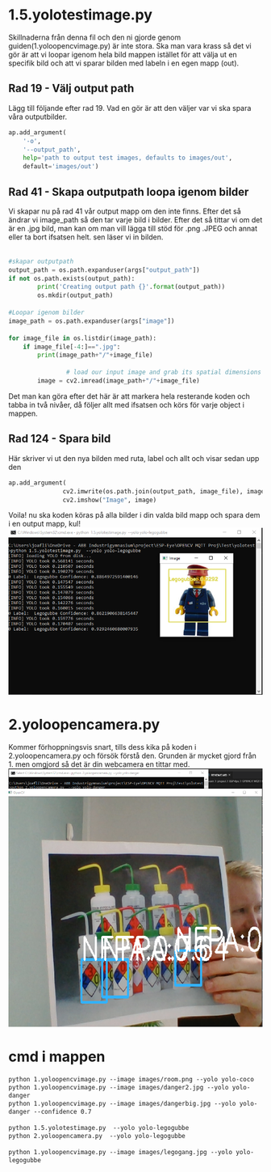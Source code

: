 # 1.5.yolotestimage.py
Skillnaderna från denna fil och den ni gjorde genom guiden(1.yoloopencvimage.py) är inte stora. Ska man vara krass så det vi gör är att vi loopar igenom hela bild mappen istället för att välja ut en specifik bild och att vi sparar bilden med labeln i en egen mapp (out).
## Rad 19 - Välj output path
Lägg till följande efter rad 19. Vad en gör är att den väljer var vi ska spara våra outputbilder.
```python
ap.add_argument(
    '-o',
    '--output_path',
    help='path to output test images, defaults to images/out',
    default='images/out')
```
## Rad 41 - Skapa outputpath loopa igenom bilder
Vi skapar nu på rad 41 vår output mapp om den inte finns. Efter det så ändrar vi image_path så den tar varje bild i bilder. Efter det så tittar vi om det är en .jpg bild, man kan om man vill lägga till stöd för .png .JPEG och annat eller ta bort ifsatsen helt. sen läser vi in bilden.
```python

#skapar outputpath
output_path = os.path.expanduser(args["output_path"])
if not os.path.exists(output_path):
        print('Creating output path {}'.format(output_path))
        os.mkdir(output_path)

#Loopar igenom bilder 
image_path = os.path.expanduser(args["image"])

for image_file in os.listdir(image_path):
    if image_file[-4:]==".jpg":
        print(image_path+"/"+image_file)
        
                # load our input image and grab its spatial dimensions
        image = cv2.imread(image_path+"/"+image_file)
```

Det man kan göra efter det här är att markera hela resterande koden och tabba in två nivåer, då följer allt med ifsatsen och körs för varje object i mappen.

## Rad 124 - Spara bild
Här skriver vi ut den nya bilden med ruta, label och allt och visar sedan  upp den


 ```python
ap.add_argument(
                cv2.imwrite(os.path.join(output_path, image_file), image)
                cv2.imshow("Image", image)
```


Voila! nu ska koden köras på alla bilder i din valda bild mapp och spara dem i en output mapp, kul!
![Legogubbe](https://github.com/abbjoafli/ComputerVision/blob/master/images/yolo1.5.PNG?raw=true)

# 2.yoloopencamera.py
Kommer förhoppningsvis snart, tills dess kika på koden i 2.yoloopencamera.py och försök förstå den. Grunden är mycket gjord från 1. men omgjord så det är din webcamera en tittar med.
![Danger](https://github.com/abbjoafli/ComputerVision/blob/master/images/yolo2.PNG?raw=true)

# cmd i mappen
 ```
python 1.yoloopencvimage.py --image images/room.png --yolo yolo-coco
python 1.yoloopencvimage.py --image images/danger2.jpg --yolo yolo-danger
python 1.yoloopencvimage.py --image images/dangerbig.jpg --yolo yolo-danger --confidence 0.7

python 1.5.yolotestimage.py  --yolo yolo-legogubbe
python 2.yoloopencamera.py  --yolo yolo-legogubbe

python 1.yoloopencvimage.py --image images/legogang.jpg --yolo yolo-legogubbe
```

